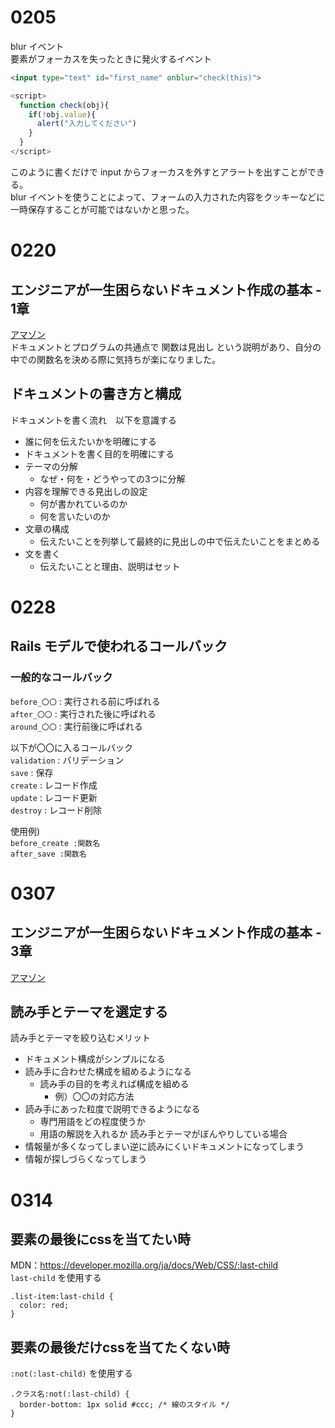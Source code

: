 # 0205
blur イベント  
要素がフォーカスを失ったときに発火するイベント   
```html
<input type="text" id="first_name" onblur="check(this)">
```
```js
<script>
  function check(obj){
    if(!obj.value){
      alert("入力してください")
    }
  }  
</script>
```
このように書くだけで input からフォーカスを外すとアラートを出すことができる。  
blur イベントを使うことによって、フォームの入力された内容をクッキーなどに一時保存することが可能ではないかと思った。

# 0220
## エンジニアが一生困らないドキュメント作成の基本 - 1章  
[アマゾン](https://www.amazon.co.jp/%E3%82%A8%E3%83%B3%E3%82%B8%E3%83%8B%E3%82%A2%E3%81%8C%E4%B8%80%E7%94%9F%E5%9B%B0%E3%82%89%E3%81%AA%E3%81%84-%E3%83%89%E3%82%AD%E3%83%A5%E3%83%A1%E3%83%B3%E3%83%88%E4%BD%9C%E6%88%90%E3%81%AE%E5%9F%BA%E6%9C%AC-%E4%BB%B2%E7%94%B0-%E5%B0%9A%E5%A4%AE/dp/4802614845)  
ドキュメントとプログラムの共通点で 関数は見出し という説明があり、自分の中での関数名を決める際に気持ちが楽になりました。
## ドキュメントの書き方と構成 
ドキュメントを書く流れ　以下を意識する
- 誰に何を伝えたいかを明確にする  
- ドキュメントを書く目的を明確にする  
- テーマの分解  
  - なぜ・何を・どうやっての3つに分解  
- 内容を理解できる見出しの設定  
  - 何が書かれているのか  
  - 何を言いたいのか  
- 文章の構成  
  - 伝えたいことを列挙して最終的に見出しの中で伝えたいことをまとめる  
- 文を書く  
  - 伝えたいことと理由、説明はセット  

# 0228
## Rails モデルで使われるコールバック

### 一般的なコールバック  
`before_〇〇` : 実行される前に呼ばれる  
`after_〇〇` :  実行された後に呼ばれる  
`around_〇〇` : 実行前後に呼ばれる 
  
以下が〇〇に入るコールバック  
`validation` : バリデーション  
`save` : 保存  
`create` : レコード作成  
`update` : レコード更新  
`destroy` : レコード削除  

使用例)  
`before_create :関数名`  
`after_save :関数名`

# 0307  
## エンジニアが一生困らないドキュメント作成の基本 - 3章  
[アマゾン](https://www.amazon.co.jp/%E3%82%A8%E3%83%B3%E3%82%B8%E3%83%8B%E3%82%A2%E3%81%8C%E4%B8%80%E7%94%9F%E5%9B%B0%E3%82%89%E3%81%AA%E3%81%84-%E3%83%89%E3%82%AD%E3%83%A5%E3%83%A1%E3%83%B3%E3%83%88%E4%BD%9C%E6%88%90%E3%81%AE%E5%9F%BA%E6%9C%AC-%E4%BB%B2%E7%94%B0-%E5%B0%9A%E5%A4%AE/dp/4802614845)  
## 読み手とテーマを選定する
読み手とテーマを絞り込むメリット
- ドキュメント構成がシンプルになる
- 読み手に合わせた構成を組めるようになる
  - 読み手の目的を考えれば構成を組める
    - 例）〇〇の対応方法
- 読み手にあった粒度で説明できるようになる
  - 専門用語をどの程度使うか
  - 用語の解説を入れるか
読み手とテーマがぼんやりしている場合
- 情報量が多くなってしまい逆に読みにくいドキュメントになってしまう
- 情報が探しづらくなってしまう

# 0314  
## 要素の最後にcssを当てたい時  
MDN：https://developer.mozilla.org/ja/docs/Web/CSS/:last-child  
`last-child` を使用する  
```
.list-item:last-child {
  color: red;
}
```

## 要素の最後だけcssを当てたくない時
`:not(:last-child)` を使用する  
```
.クラス名:not(:last-child) {
  border-bottom: 1px solid #ccc; /* 線のスタイル */
}
```
